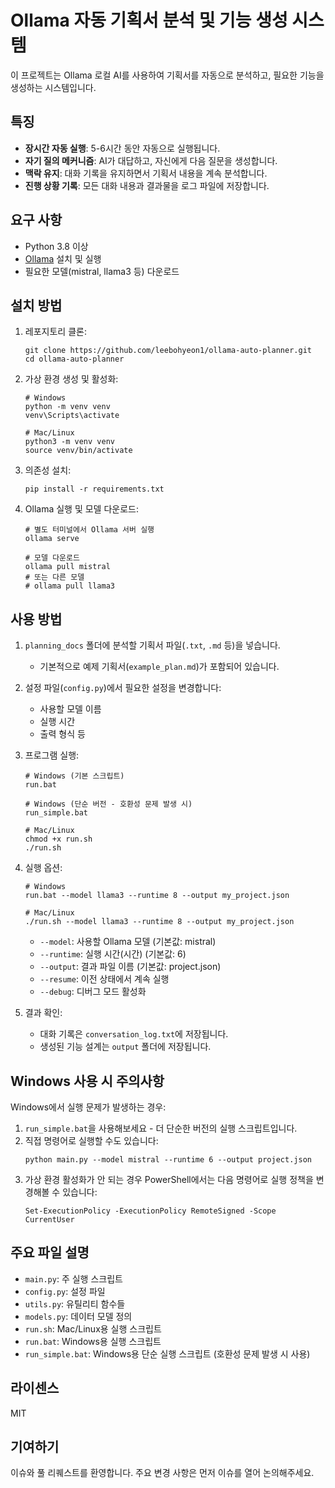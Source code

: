 # Ollama 자동 기획서 분석 및 기능 생성 시스템

이 프로젝트는 Ollama 로컬 AI를 사용하여 기획서를 자동으로 분석하고, 필요한 기능을 생성하는 시스템입니다.

## 특징

- **장시간 자동 실행**: 5-6시간 동안 자동으로 실행됩니다.
- **자기 질의 메커니즘**: AI가 대답하고, 자신에게 다음 질문을 생성합니다.
- **맥락 유지**: 대화 기록을 유지하면서 기획서 내용을 계속 분석합니다.
- **진행 상황 기록**: 모든 대화 내용과 결과물을 로그 파일에 저장합니다.

## 요구 사항

- Python 3.8 이상
- [Ollama](https://ollama.ai/) 설치 및 실행
- 필요한 모델(mistral, llama3 등) 다운로드

## 설치 방법

1. 레포지토리 클론:
   ```
   git clone https://github.com/leebohyeon1/ollama-auto-planner.git
   cd ollama-auto-planner
   ```

2. 가상 환경 생성 및 활성화:
   ```
   # Windows
   python -m venv venv
   venv\Scripts\activate

   # Mac/Linux
   python3 -m venv venv
   source venv/bin/activate
   ```

3. 의존성 설치:
   ```
   pip install -r requirements.txt
   ```

4. Ollama 실행 및 모델 다운로드:
   ```
   # 별도 터미널에서 Ollama 서버 실행
   ollama serve
   
   # 모델 다운로드
   ollama pull mistral
   # 또는 다른 모델
   # ollama pull llama3
   ```

## 사용 방법

1. `planning_docs` 폴더에 분석할 기획서 파일(`.txt`, `.md` 등)을 넣습니다.
   - 기본적으로 예제 기획서(`example_plan.md`)가 포함되어 있습니다.

2. 설정 파일(`config.py`)에서 필요한 설정을 변경합니다:
   - 사용할 모델 이름
   - 실행 시간
   - 출력 형식 등

3. 프로그램 실행:
   ```
   # Windows (기본 스크립트)
   run.bat
   
   # Windows (단순 버전 - 호환성 문제 발생 시)
   run_simple.bat
   
   # Mac/Linux
   chmod +x run.sh
   ./run.sh
   ```

4. 실행 옵션:
   ```
   # Windows
   run.bat --model llama3 --runtime 8 --output my_project.json

   # Mac/Linux
   ./run.sh --model llama3 --runtime 8 --output my_project.json
   ```
   - `--model`: 사용할 Ollama 모델 (기본값: mistral)
   - `--runtime`: 실행 시간(시간) (기본값: 6)
   - `--output`: 결과 파일 이름 (기본값: project.json)
   - `--resume`: 이전 상태에서 계속 실행
   - `--debug`: 디버그 모드 활성화

5. 결과 확인:
   - 대화 기록은 `conversation_log.txt`에 저장됩니다.
   - 생성된 기능 설계는 `output` 폴더에 저장됩니다.

## Windows 사용 시 주의사항

Windows에서 실행 문제가 발생하는 경우:

1. `run_simple.bat`을 사용해보세요 - 더 단순한 버전의 실행 스크립트입니다.
2. 직접 명령어로 실행할 수도 있습니다:
   ```
   python main.py --model mistral --runtime 6 --output project.json
   ```
3. 가상 환경 활성화가 안 되는 경우 PowerShell에서는 다음 명령어로 실행 정책을 변경해볼 수 있습니다:
   ```
   Set-ExecutionPolicy -ExecutionPolicy RemoteSigned -Scope CurrentUser
   ```

## 주요 파일 설명

- `main.py`: 주 실행 스크립트
- `config.py`: 설정 파일
- `utils.py`: 유틸리티 함수들
- `models.py`: 데이터 모델 정의
- `run.sh`: Mac/Linux용 실행 스크립트
- `run.bat`: Windows용 실행 스크립트
- `run_simple.bat`: Windows용 단순 실행 스크립트 (호환성 문제 발생 시 사용)

## 라이센스

MIT

## 기여하기

이슈와 풀 리퀘스트를 환영합니다. 주요 변경 사항은 먼저 이슈를 열어 논의해주세요.

